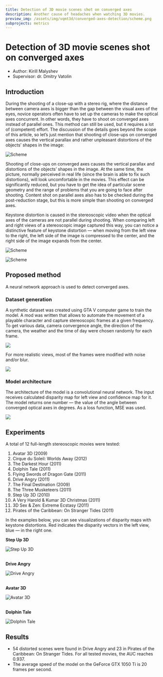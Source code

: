 ```yaml
---
title: Detection of 3D movie scenes shot on converged axes
description: Another cause of headaches when watching 3D movies.
preview_img: /assets/img/vqmt3d/converged-axes-detection/scheme.png
subprojects: metrics
---
```

# Detection of 3D movie scenes shot on converged axes

- Author: Kirill Malyshev
- Supervisor: dr. Dmitry Vatolin


## Introduction
During the shooting of a close-up with a stereo rig, where the distance between camera axes is bigger than the gap between the visual axes of the eyes, novice operators often have to set up the cameras to make the optical axes concurrent. In other words, they have to shoot on converged axes instead of parallel ones. This method can still be used, but it requires a lot of (competent) effort. The discussion of the details goes beyond the scope of this article, so let’s just mention that shooting of close-ups on converged axes causes the vertical parallax and rather unpleasant distortions of the objects’ shapes in the image:

![Scheme](/assets/img/vqmt3d/converged-axes-detection/scheme.png)


Shooting of close-ups on converged axes causes the vertical parallax and distortions of the objects’ shapes in the image. At the same time, the picture, normally perceived in real life (since the brain is able to fix such distortions), will look uncomfortable in the movies. This effect can be significantly reduced, but you have to get the idea of particular scene geometry and the range of problems that you are going to face after shooting. Content shot on parallel axes also has to be checked during the post-reduction stage, but this is more simple than shooting on converged axes.

Keystone distortion is caused in the stereoscopic video when the optical axes of the cameras are not parallel during shooting. When comparing left and right views of a stereoscopic image captured this way, you can notice a distinctive feature of keystone distortion — when moving from the left view to the right, the left side of the image is compressed to the center, and the right side of the image expands from the center.


![Scheme](/assets/img/vqmt3d/converged-axes-detection/keystone.png)

![Scheme](/assets/img/vqmt3d/converged-axes-detection/keystone1.png)


## Proposed method

A neural network approach is used to detect converged axes.

### Dataset generation

A synthetic dataset was created using GTA V computer game to train the model. A mod was written that allows to automate the movement of a playable character and capture stereoscopic frames at a given frequency. To get various data, camera convergence angle, the direction of the camera, the weather and the time of day were chosen randomly for each frame.

![](/assets/img/vqmt3d/converged-axes-detection/gta_lr.gif)


For more realistic views, most of the frames were modified with noise and/or blur.

![](/assets/img/vqmt3d/converged-axes-detection/gta_mod.gif)



### Model architecture

The architecture of the model is a convolutional neural network. The input receives calculated disparity map for left view and confidence map for it. The model returns one number — the value of the angle between converged optical axes in degrees. As a loss function, MSE was used.

![](/assets/img/vqmt3d/converged-axes-detection/model.png)



## Experiments

A total of 12 full-length stereoscopic movies were tested:

1. Avatar 3D (2009)
2. Cirque du Soleil: Worlds Away (2012)
3. The Darkest Hour (2011)
4. Dolphin Tale (2011)
5. Flying Swords of Dragon Gate (2011)
6. Drive Angry (2011)
7. The Final Destination (2009)
8. The Three Musketeers (2011)
9. Step Up 3D (2010)
10. A Very Harold & Kumar 3D Christmas (2011)
11. 3D Sex & Zen: Extreme Ecstasy (2011)
12. Pirates of the Caribbean: On Stranger Tides (2011)


In the examples below, you can see visualizations of disparity maps with keystone distortions. Red indicates the disparity vectors in the left view, blue — in the right one.


<p><b>Step Up 3D</b></p>

![Step Up 3D](/assets/img/vqmt3d/converged-axes-detection/step_up.jpg)

<p><b><br>Drive Angry</b></p>

![Drive Angry](/assets/img/vqmt3d/converged-axes-detection/drive_angry.jpg)

<p><b><br>Avatar 3D</b></p>

![Avatar 3D](/assets/img/vqmt3d/converged-axes-detection/avatar.jpg)

<p><b><br>Dolphin Tale</b></p>

![Dolphin Tale](/assets/img/vqmt3d/converged-axes-detection/dolphin_tale.jpg)



## Results

- 54 distorted scenes were found in Drive Angry and 23 in Pirates of the Caribbean: On Stranger Tides. For all tested movies, the AUC reaches 0.937.
- The average speed of the model on the GeForce GTX 1050 Ti is 20 frames per second.
